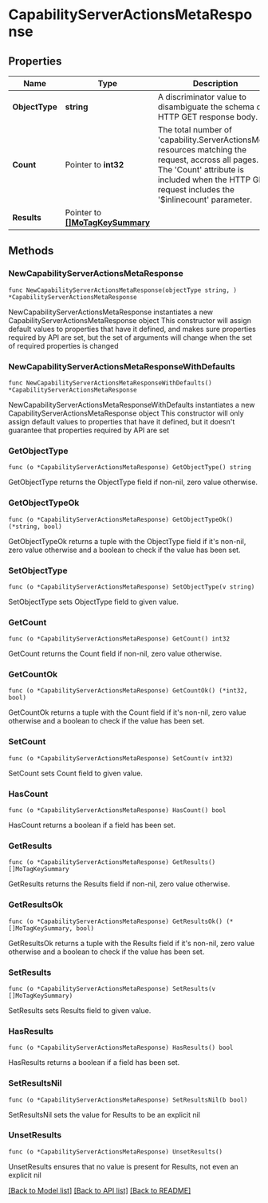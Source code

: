 # CapabilityServerActionsMetaResponse

## Properties

Name | Type | Description | Notes
------------ | ------------- | ------------- | -------------
**ObjectType** | **string** | A discriminator value to disambiguate the schema of a HTTP GET response body. | 
**Count** | Pointer to **int32** | The total number of &#39;capability.ServerActionsMeta&#39; resources matching the request, accross all pages. The &#39;Count&#39; attribute is included when the HTTP GET request includes the &#39;$inlinecount&#39; parameter. | [optional] 
**Results** | Pointer to [**[]MoTagKeySummary**](MoTagKeySummary.md) |  | [optional] 

## Methods

### NewCapabilityServerActionsMetaResponse

`func NewCapabilityServerActionsMetaResponse(objectType string, ) *CapabilityServerActionsMetaResponse`

NewCapabilityServerActionsMetaResponse instantiates a new CapabilityServerActionsMetaResponse object
This constructor will assign default values to properties that have it defined,
and makes sure properties required by API are set, but the set of arguments
will change when the set of required properties is changed

### NewCapabilityServerActionsMetaResponseWithDefaults

`func NewCapabilityServerActionsMetaResponseWithDefaults() *CapabilityServerActionsMetaResponse`

NewCapabilityServerActionsMetaResponseWithDefaults instantiates a new CapabilityServerActionsMetaResponse object
This constructor will only assign default values to properties that have it defined,
but it doesn't guarantee that properties required by API are set

### GetObjectType

`func (o *CapabilityServerActionsMetaResponse) GetObjectType() string`

GetObjectType returns the ObjectType field if non-nil, zero value otherwise.

### GetObjectTypeOk

`func (o *CapabilityServerActionsMetaResponse) GetObjectTypeOk() (*string, bool)`

GetObjectTypeOk returns a tuple with the ObjectType field if it's non-nil, zero value otherwise
and a boolean to check if the value has been set.

### SetObjectType

`func (o *CapabilityServerActionsMetaResponse) SetObjectType(v string)`

SetObjectType sets ObjectType field to given value.


### GetCount

`func (o *CapabilityServerActionsMetaResponse) GetCount() int32`

GetCount returns the Count field if non-nil, zero value otherwise.

### GetCountOk

`func (o *CapabilityServerActionsMetaResponse) GetCountOk() (*int32, bool)`

GetCountOk returns a tuple with the Count field if it's non-nil, zero value otherwise
and a boolean to check if the value has been set.

### SetCount

`func (o *CapabilityServerActionsMetaResponse) SetCount(v int32)`

SetCount sets Count field to given value.

### HasCount

`func (o *CapabilityServerActionsMetaResponse) HasCount() bool`

HasCount returns a boolean if a field has been set.

### GetResults

`func (o *CapabilityServerActionsMetaResponse) GetResults() []MoTagKeySummary`

GetResults returns the Results field if non-nil, zero value otherwise.

### GetResultsOk

`func (o *CapabilityServerActionsMetaResponse) GetResultsOk() (*[]MoTagKeySummary, bool)`

GetResultsOk returns a tuple with the Results field if it's non-nil, zero value otherwise
and a boolean to check if the value has been set.

### SetResults

`func (o *CapabilityServerActionsMetaResponse) SetResults(v []MoTagKeySummary)`

SetResults sets Results field to given value.

### HasResults

`func (o *CapabilityServerActionsMetaResponse) HasResults() bool`

HasResults returns a boolean if a field has been set.

### SetResultsNil

`func (o *CapabilityServerActionsMetaResponse) SetResultsNil(b bool)`

 SetResultsNil sets the value for Results to be an explicit nil

### UnsetResults
`func (o *CapabilityServerActionsMetaResponse) UnsetResults()`

UnsetResults ensures that no value is present for Results, not even an explicit nil

[[Back to Model list]](../README.md#documentation-for-models) [[Back to API list]](../README.md#documentation-for-api-endpoints) [[Back to README]](../README.md)


